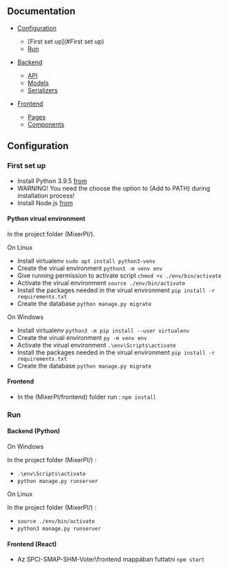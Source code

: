## Documentation ##

 - [Configuration](#Configuration)
	 - [First set up](#First set up)
	 - [Run](#Run)

- [Backend](#backend)
	- [API](#api)
	- [Models](#models)
	- [Serializers](#serializers)

- [Frontend](#frontend)
	- [Pages](#pages)
	- [Components](#components)

## Configuration ## 
### First set up ###

- Install Python 3.9.5 [from](https://www.python.org/downloads/release/python-395/?fbclid=IwAR0u88-At8y40J75DIxG68ZbbiKLBv_6fBR-gDkHrzxPf04InL6_b7wmJ3E)
- WARNING! You need the choose the option to (Add to PATH) during installation process!
- Install Node.js [from](https://nodejs.org/en/)

#### Python virual environment ####
In the project folder (MixerPI/).

On Linux

- Install virtualenv ``sudo apt install python3-venv``
- Create the virual environment ``python3 -m venv env``
- Give running permission to activate script ``chmod +x ./env/bin/activate``
- Activate the virual environment ``source ./env/bin/activate``
- Install the packages needed in the virual environment ``pip install -r requirements.txt``
- Create the database ``python manage.py migrate``

On Windows

- Install virtualenv ``python3 -m pip install --user virtualenv``
- Create the virual environment ``py -m venv env``
- Activate the virual environment ``.\env\Scripts\activate``
- Install the packages needed in the virual environment ``pip install -r requirements.txt``
- Create the database ``python manage.py migrate``

#### Frontend ####  
- In the (MixerPI/frontend) folder run : ``npm install``
	
### Run ###

#### Backend (Python) ####

On Windows

In the project folder (MixerPI/) :
- ``.\env\Scripts\activate``
- ``python manage.py runserver``

On Linux

In the project folder (MixerPI/) :
- ``source ./env/bin/activate``
- ``python3 manage.py runserver``

#### Frontend (React) ####
- Az SPCI-SMAP-SHM-Voter\frontend mappában futtatni ``npm start``	
